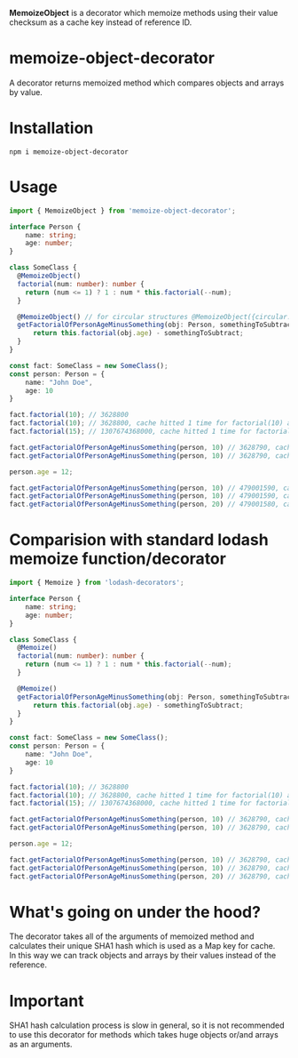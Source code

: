 **MemoizeObject** is a decorator which memoize methods using their value checksum as a cache key instead of reference ID.

# memoize-object-decorator
A decorator returns memoized method which compares objects and arrays by value.

# Installation
`npm i memoize-object-decorator`

# Usage
```typescript
import { MemoizeObject } from 'memoize-object-decorator';

interface Person {
    name: string;
    age: number;
}

class SomeClass {  
  @MemoizeObject()
  factorial(num: number): number {
    return (num <= 1) ? 1 : num * this.factorial(--num);  
  }

  @MemoizeObject() // for circular structures @MemoizeObject({circular: true})
  getFactorialOfPersonAgeMinusSomething(obj: Person, somethingToSubtract: number): number {
      return this.factorial(obj.age) - somethingToSubtract;
  }
}

const fact: SomeClass = new SomeClass();
const person: Person = {
    name: "John Doe",
    age: 10
}

fact.factorial(10); // 3628800
fact.factorial(10); // 3628800, cache hitted 1 time for factorial(10) and returned 3628800
fact.factorial(15); // 1307674368000, cache hitted 1 time for factorial(10) and returned 3628800

fact.getFactorialOfPersonAgeMinusSomething(person, 10) // 3628790, cache hitted 1 time for factorial(10) and returned 3628800
fact.getFactorialOfPersonAgeMinusSomething(person, 10) // 3628790, cache for fact.getFactorialOfPersonAgeMinusSomething hitted 1 time

person.age = 12;

fact.getFactorialOfPersonAgeMinusSomething(person, 10) // 479001590, cache hitted 1 time for factorial(12) and returned 479001600
fact.getFactorialOfPersonAgeMinusSomething(person, 10) // 479001590, cache for fact.getFactorialOfPersonAgeMinusSomething hitted 1 time
fact.getFactorialOfPersonAgeMinusSomething(person, 20) // 479001580, cache hitted 1 time for factorial(12) and returned 479001600
```

# Comparision with standard lodash memoize function/decorator
```typescript
import { Memoize } from 'lodash-decorators';

interface Person {
    name: string;
    age: number;
}

class SomeClass {  
  @Memoize()
  factorial(num: number): number {
    return (num <= 1) ? 1 : num * this.factorial(--num);  
  }

  @Memoize()
  getFactorialOfPersonAgeMinusSomething(obj: Person, somethingToSubtract: number): number {
      return this.factorial(obj.age) - somethingToSubtract;
  }
}

const fact: SomeClass = new SomeClass();
const person: Person = {
    name: "John Doe",
    age: 10
}

fact.factorial(10); // 3628800
fact.factorial(10); // 3628800, cache hitted 1 time for factorial(10) and returned 3628800
fact.factorial(15); // 1307674368000, cache hitted 1 time for factorial(10) and returned 3628800

fact.getFactorialOfPersonAgeMinusSomething(person, 10) // 3628790, cache hitted 1 time for factorial(10) and returned 3628800
fact.getFactorialOfPersonAgeMinusSomething(person, 10) // 3628790, cache for fact.getFactorialOfPersonAgeMinusSomething hitted 1 time

person.age = 12;

fact.getFactorialOfPersonAgeMinusSomething(person, 10) // 3628790, cache for fact.getFactorialOfPersonAgeMinusSomething hitted 1 time
fact.getFactorialOfPersonAgeMinusSomething(person, 10) // 3628790, cache for fact.getFactorialOfPersonAgeMinusSomething hitted 1 time
fact.getFactorialOfPersonAgeMinusSomething(person, 20) // 3628790, cache for fact.getFactorialOfPersonAgeMinusSomething hitted 1 time
```

# What's going on under the hood?
The decorator takes all of the arguments of memoized method and calculates their unique SHA1 hash which is used as a Map key for cache.<br>
In this way we can track objects and arrays by their values instead of the reference. 

# Important
SHA1 hash calculation process is slow in general, so it is not recommended to use this decorator for methods which takes huge objects or/and arrays as an arguments.